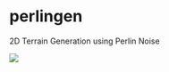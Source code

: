 # perlingen
2D Terrain Generation using Perlin Noise 

![](https://i.gyazo.com/5ae5464c0cd6a04ecad67d87528ea73c.png)